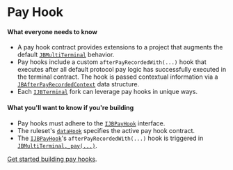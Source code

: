 # Pay Hook

#### What everyone needs to know

* A pay hook contract provides extensions to a project that augments the default [`JBMultiTerminal`](/docs/v4/api/core/JBMultiTerminal.sol/contract.JBMultiTerminal.md) behavior.
* Pay hooks include a custom `afterPayRecordedWith(...)` hook that executes after all default protocol pay logic has successfully executed in the terminal contract. The hook is passed contextual information via a [`JBAfterPayRecordedContext`](/docs/v4/api/core/structs/JBAfterPayRecordedContext.sol/struct.JBAfterPayRecordedContext.md) data structure.
* Each [`IJBTerminal`](/docs/v4/api/core/interfaces/IJBTerminal.sol/interface.IJBTerminal.md) fork can leverage pay hooks in unique ways.

#### What you'll want to know if you're building

* Pay hooks must adhere to the [`IJBPayHook`](/docs/v4/api/core/interfaces/IJBPayHook.sol/interface.IJBPayHook.md) interface.
* The ruleset's [`dataHook`](ruleset-data-hook.md) specifies the active pay hook contract.
* The [`IJBPayHook`](/docs/v4/api/core/interfaces/IJBPayHook.sol/interface.IJBPayHook.md)'s `afterPayRecordedWith(...)` hook is triggered in [`JBMultiTerminal._pay(...)`](/docs/v4/api/core/JBMultiTerminal.sol/contract.JBMultiTerminal.md#_pay).

[Get started building pay hooks](/docs/v4/build/hooks/pay-hook.md).

